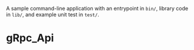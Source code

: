 A sample command-line application with an entrypoint in `bin/`, library code
in `lib/`, and example unit test in `test/`.
# gRpc_Api
